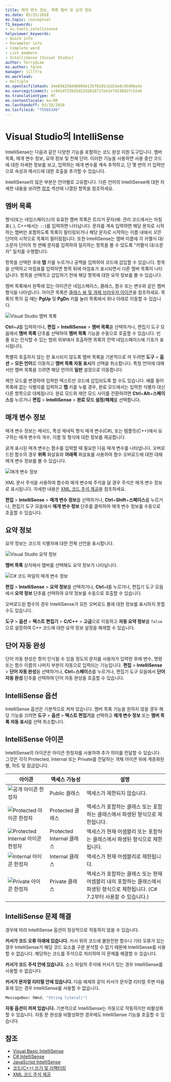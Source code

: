 ```yaml
---
title: 매개 변수 정보, 목록 멤버 및 요약 정보
ms.date: 05/25/2018
ms.topic: conceptual
f1_keywords:
- vc.tools.intellisense
helpviewer_keywords:
- Quick info
- Parameter info
- Complete word
- List members
- IntelliSense [Visual Studio]
author: TerryGLee
ms.author: tglee
manager: jillfra
ms.workload:
- multiple
ms.openlocfilehash: 34e038256d46909e135f8285cb1b3edc45d0ba3e
ms.sourcegitcommit: cc841df335d1d22d281871fe41e74238d2fc52a6
ms.translationtype: HT
ms.contentlocale: ko-KR
ms.lasthandoff: 03/18/2020
ms.locfileid: "75565346"
---
```

# <a name="intellisense-in-visual-studio"></a>Visual Studio의 IntelliSense

IntelliSense는 다음과 같은 다양한 기능을 포함하는 코드 완성 지원 도구입니다. 멤버 목록, 매개 변수 정보, 요약 정보 및 전체 단어. 이러한 기능을 사용하면 사용 중인 코드에 대한 자세한 정보를 보고, 입력하는 매개 변수를 계속 추적하고, 단 몇 번의 키 입력만으로 속성과 메서드에 대한 호출을 추가할 수 있습니다.

IntelliSense의 많은 부분은 언어별로 고유합니다. 다른 언어의 IntelliSense에 대한 자세한 내용을 보려면 [참조](#see-also) 섹션에 나열된 항목을 참조하세요.

## <a name="list-members"></a>멤버 목록

형식(또는 네임스페이스)의 유효한 멤버 목록은 트리거 문자(예: 관리 코드에서는 마침표(`.`), C++에서는 `::`)를 입력하면 나타납니다. 문자를 계속 입력하면 해당 문자로 시작하는 멤버만 포함하도록 목록이 필터링되거나 해당 문자로 시작하는 이름 내에서 *모든* 단어의 시작으로 목록이 필터링됩니다. 또한 IntelliSense는 멤버 이름에 각 카멜식 대/소문자 단어의 첫 번째 문자를 입력하여 일치하는 항목을 볼 수 있도록 "카멜식 대/소문자" 일치를 수행합니다.

항목을 선택한 후에 **탭** 키를 누르거나 공백을 입력하여 코드에 삽입할 수 있습니다. 항목을 선택하고 마침표를 입력하면 항목 뒤에 마침표가 표시되면서 다른 멤버 목록이 나타납니다. 항목을 선택하고 삽입하기 전에 해당 항목에 대한 요약 정보를 볼 수 있습니다.

멤버 목록에서 왼쪽에 있는 아이콘은 네임스페이스, 클래스, 함수 또는 변수와 같은 멤버 형식을 나타냅니다. 아이콘 목록은 [클래스 뷰 및 개체 브라우저 아이콘](../ide/class-view-and-object-browser-icons.md)을 참조하세요. 목록이 특히 길 때는 **PgUp** 및 **PgDn** 키를 눌러 목록에서 위나 아래로 이동할 수 있습니다.

![Visual Studio 멤버 목록](../ide/media/vs2015_intellisense.png)

**Ctrl**+**J**를 입력하거나, **편집** > **IntelliSense** > **멤버 목록**을 선택하거나, 편집기 도구 모음에서 **멤버 목록** 단추를 선택하여 **멤버 목록** 기능을 수동으로 호출할 수 있습니다. 빈 줄 또는 인식할 수 있는 범위 외부에서 호출하면 목록의 전역 네임스페이스에 기호가 표시됩니다.

특별히 호출하지 않는 한 표시되지 않도록 멤버 목록을 기본적으로 꺼 두려면 **도구** > **옵션** > **모든 언어**로 이동하고 **멤버 목록 자동 표시**의 선택을 취소합니다. 특정 언어에 대해서만 멤버 목록을 끄려면 해당 언어의 **일반** 설정으로 이동합니다.

제안 모드를 변경하여 입력한 텍스트만 코드에 삽입되도록 할 수도 있습니다. 예를 들어 목록에 없는 식별자를 입력하고 **탭** 키를 누를 경우, 완료 모드에서는 입력한 식별자 대신 다른 항목으로 대체됩니다. 완료 모드와 제안 모드 사이를 전환하려면 **Ctrl**+**Alt**+**스페이스**를 누르거나 **편집** > **IntelliSense** > **완료 모드 설정/해제**를 선택합니다.

## <a name="parameter-info"></a>매개 변수 정보

매개 변수 정보는 메서드, 특성 제네릭 형식 매개 변수(C#), 또는 템플릿(C++)에서 요구하는 매개 변수의 개수, 이름 및 형식에 대한 정보를 제공합니다.

굵게 표시된 매개 변수는 함수를 입력할 때 필요한 다음 매개 변수를 나타냅니다. 오버로드된 함수의 경우 **위쪽** 화살표와 **아래쪽** 화살표를 사용하여 함수 오버로드에 대한 대체 매개 변수 정보를 볼 수 있습니다.

![매개 변수 정보](../ide/media/vs2015_param_info.png)

XML 문서 주석을 사용하여 함수와 매개 변수에 주석을 달 경우 주석은 매개 변수 정보로 표시됩니다. 자세한 내용은 [XML 코드 주석 제공](reference/generate-xml-documentation-comments.md)을 참조하세요.

**편집** > **IntelliSense** > **매개 변수 정보**를 선택하거나, **Ctrl**+**Shift**+**스페이스**를 누르거나, 편집기 도구 모음에서 **매개 변수 정보** 단추를 클릭하여 매개 변수 정보를 수동으로 호출할 수 있습니다.

## <a name="quick-info"></a>요약 정보

요약 정보는 코드의 식별자에 대한 전체 선언을 표시합니다.

![Visual Studio 요약 정보](../ide/media/vs2015_quick_info.png)

**멤버 목록** 상자에서 멤버를 선택해도 요약 정보가 나타납니다.

![C&#35; 코드 파일의 매개 변수 정보](../ide/media/vs2015_paraminfo.png)

**편집** > **IntelliSense** > **요약 정보**를 선택하거나, **Ctrl**+**I**를 누르거나, 편집기 도구 모음에서 **요약 정보** 단추를 선택하여 요약 정보를 수동으로 호출할 수 있습니다.

오버로드된 함수의 경우 IntelliSense가 모든 오버로드 폼에 대한 정보를 표시하지 못할 수도 있습니다.

**도구** > **옵션** > **텍스트 편집기** > **C/C++**  > **고급**으로 이동하고 **자동 요약 정보**를 `false`으로 설정하여 C++ 코드에 대한 요약 정보 설정을 해제할 수 있습니다.

## <a name="complete-word"></a>단어 자동 완성

단어 자동 완성은 항이 인식될 수 있을 정도의 문자를 사용자가 입력한 후에 변수, 명령 또는 함수 이름의 나머지 부분이 자동으로 입력되는 기능입니다. **편집** > **IntelliSense** > **단어 자동 완성**을 선택하거나, **Ctrl**+**스페이스**를 누르거나, 편집기 도구 모음에서 **단어 자동 완성** 단추를 선택하여 단어 자동 완성을 호출할 수 있습니다.

## <a name="intellisense-options"></a>IntelliSense 옵션

IntelliSense 옵션은 기본적으로 켜져 있습니다. 멤버 목록 기능을 원하지 않을 경우 해당 기능을 끄려면 **도구** > **옵션** > **텍스트 편집기**를 선택하고 **매개 변수 정보** 또는 **멤버 목록 자동 표시**를 선택 취소합니다.

## <a name="intellisense-icons"></a>IntelliSense 아이콘
IntelliSense의 아이콘은 아이콘 한정자를 사용하여 추가 의미를 전달할 수 있습니다. 그것은 각각 Protected, Internal 또는 Private를 전달하는 개체 아이콘 위에 계층화된 별, 하트 및 잠금입니다.

|    아이콘    |    액세스 가능성    |    설명    |
|------------|--------------------------------|------------------------------------------------------------------------------------------------------------------------------------------------------|
| ![공개 아이콘 한정자](../ide/media/intellisensePublicNoModifier.png)       |    Public 클래스    |    액세스가 제한되지 않습니다.   |
| ![Protected 아이콘 한정자](../ide/media/intellisenseProtectedModifier.png)       |    Protected 클래스    |    액세스가 포함하는 클래스 또는 포함하는 클래스에서 파생된 형식으로 제한됩니다.    |
| ![Protected Internal 아이콘 한정자](../ide/media/intellisenseProtectedInternalModifier.png)       |    Protected Internal 클래스    |    액세스가 현재 어셈블리 또는 포함하는 클래스에서 파생된 형식으로 제한됩니다.    |
| ![Internal 아이콘 한정자](../ide/media/intellisenseInternalModifier.png)       |    Internal 클래스    |    액세스가 현재 어셈블리로 제한됩니다.    |
|![Private 아이콘 한정자](../ide/media/intellisensePrivateModifier.png)        |    Private 클래스    |    액세스가 포함하는 클래스 또는 현재 어셈블리 내의 포함하는 클래스에서 파생된 형식으로 제한됩니다. (C# 7.2부터 사용할 수 있습니다.)    |

## <a name="troubleshoot-intellisense"></a>IntelliSense 문제 해결

경우에 따라 IntelliSense 옵션이 정상적으로 작동하지 않을 수 있습니다.

**커서가 코드 오류 아래에 있습니다.** 커서 위의 코드에 불완전한 함수나 기타 오류가 있는 경우 IntelliSense가 해당 코드 요소를 구문 분석할 수 없기 때문에 IntelliSense를 사용할 수 없습니다. 해당하는 코드를 주석으로 처리하여 이 문제를 해결할 수 있습니다.

**커서가 코드 주석 안에 있습니다.** 소스 파일의 주석에 커서가 있는 경우 IntelliSense를 사용할 수 없습니다.

**커서가 문자열 리터럴 안에 있습니다.** 다음 예제와 같이 커서가 문자열 리터럴 주변 따옴표에 있는 경우 IntelliSense를 사용할 수 없습니다.

```cpp
MessageBox( hWnd, "String literal|")
```

**자동 옵션이 꺼져 있습니다.** 기본적으로 IntelliSense는 자동으로 작동하지만 비활성화할 수 있습니다. 자동 문 완성을 비활성화한 경우에도 IntelliSense 기능을 호출할 수 있습니다.

## <a name="see-also"></a>참조

- [Visual Basic IntelliSense](../ide/visual-basic-specific-intellisense.md)
- [C# IntelliSense](../ide/visual-csharp-intellisense.md)
- [JavaScript IntelliSense](../ide/javascript-intellisense.md)
- [코드(C++) 쓰기 및 리팩터링](/cpp/ide/writing-and-refactoring-code-cpp)
- [XML 코드 주석 제공](reference/generate-xml-documentation-comments.md)
